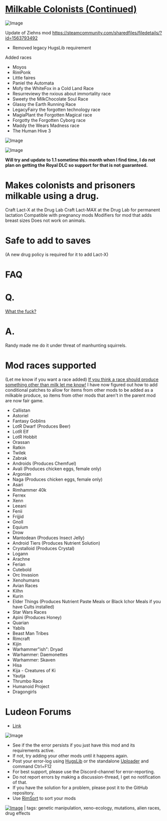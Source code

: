 # [Milkable Colonists (Continued)](https://steamcommunity.com/sharedfiles/filedetails/?id=2218407878)

![Image](https://i.imgur.com/buuPQel.png)

Update of Ziehns mod
https://steamcommunity.com/sharedfiles/filedetails/?id=1563793492

- Removed legacy HugsLib requirement

Added races


- Moyos 
- RimPonk
- Little faires
- Paniel the Automata
- Mofy the WhiteFox in a Cold Land Race
- Resurreviewy the nxious about immortality race
- Sweety the MilkChocolate Soul Race
- Glassy the Earth Running Race
- LegacyFairy the forgotten technology race
- MagiaPlant the Forgotten Magical race
- Forgotty the Forgotten Cyborg race
- Maddy the Wears Madness race
- The Human Hive 3



![Image](https://i.imgur.com/pufA0kM.png)
	
![Image](https://i.imgur.com/Z4GOv8H.png)

**Will try and update to 1.1 sometime this month when I find time, I do not plan on getting the Royal DLC so support for that is not guaranteed.** 

# Makes colonists and prisoners milkable using a drug. 

Craft Lact-X at the Drug Lab
Craft Lact-MAX at the Drug Lab for permanent lactation
Compatible with pregnancy mods
Modifiers for mod that adds breast sizes
Does not work on animals.

# Safe to add to saves
 (A new drug policy is required for it to add Lact-X)

# FAQ

# Q.
 <ins>What the fuck?</ins>
# A.
 Randy made me do it under threat of manhunting squirrels.

# Mod races supported
 (Let me know if you want a race added)
<ins>If you think a race should produce something other than milk let me know!</ins>
I have now figured out how to add conditional patches to allow for items from other mods to be added as a milkable produce, so items from other mods that aren&apos;t in the parent mod are now fair game.


- Callistan
- Astoriel
- Fantasy Goblins
- LotR Dwarf (Produces Beer)
- LotR Elf
- LotR Hobbit
- Orassan
- Ratkin
- Twilek
- Zabrak
- Androids (Produces Chemfuel)
- Avali (Produces chicken eggs, female only)
- Argonian
- Naga (Produces chicken eggs, female only)
- Asari
- Rimhammer 40k
- Ferrex
- Xenn
- Leeani
- Fenii
- Frijjid
- Gnoll
- Equium
- Drow
- Mantodean (Produces Insect Jelly)
- Android Tiers (Produces Nutrient Solution)
- Crystalloid (Produces Crystal)
- Logann
- Arachne
- Ferian
- Cutebold
- Orc Invasion
- Xenohumans
- Avian Races
- Kilhn
- Kurin
- Elder Things (Produces Nutrient Paste Meals or Black Ichor Meals if you have Cults installed)
- Star Wars Races
- Apini (Produces Honey)
- Quarian
- Yabils
- Beast Man Tribes
- Rimcraft
- Kijin
- Warhammer"ish": Dryad
- Warhammer: Daemonettes
- Warhammer: Skaven
- Hisa
- Kija - Creatures of Ki
- Yautja
- Thrumbo Race
- Humanoid Project
- Dragongirls




# Ludeon Forums
 - [ Link](https://ludeon.com/forums/index.php?topic=46851)


![Image](https://i.imgur.com/PwoNOj4.png)



-  See if the the error persists if you just have this mod and its requirements active.
-  If not, try adding your other mods until it happens again.
-  Post your error-log using [HugsLib](https://steamcommunity.com/workshop/filedetails/?id=818773962) or the standalone [Uploader](https://steamcommunity.com/sharedfiles/filedetails/?id=2873415404) and command Ctrl+F12
-  For best support, please use the Discord-channel for error-reporting.
-  Do not report errors by making a discussion-thread, I get no notification of that.
-  If you have the solution for a problem, please post it to the GitHub repository.
-  Use [RimSort](https://github.com/RimSort/RimSort/releases/latest) to sort your mods

 

[![Image](https://img.shields.io/github/v/release/emipa606/MilkableColonists?label=latest%20version&style=plastic&color=9f1111&labelColor=black)](https://steamcommunity.com/sharedfiles/filedetails/changelog/2218407878) | tags:  genetic manipulation,  xeno-ecology, mutations,  alien races,  drug effects
